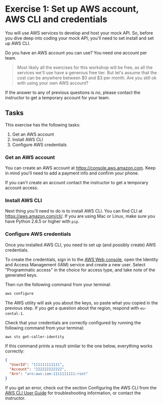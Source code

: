 # Exercise 1: Set up AWS account, AWS CLI and credentials

You will use AWS services to develop and host your mock API. So, before you dive deep into coding your mock API, you'll need to set install and set up AWS CLI.

Do you have an AWS account you can use? You need one account per team.

> Most likely all the exercises for this workshop will be free, as all the services we'll use have a generous free tier. But let's assume that the cost can be anywhere between $0 and $3 per month. Are you still ok with using your own AWS account?

If the answer to any of previous questions is _no_, please contact the instructor to get a temporary account for your team.

## Tasks

This exercise has the following tasks:

1. Get an AWS account
2. Install AWS CLI
3. Configure AWS credentials

### Get an AWS account

You can create an AWS account at https://console.aws.amazon.com. Keep in mind you'll need to add a payment info and confirm your phone.

If you can't create an account contact the instructor to get a temporary account access.

### Install AWS CLI

Next thing you'll need to do is to install AWS CLI. You can find CLI at https://aws.amazon.com/cli/. If you are using Mac or Linux, make sure you have Python 2.6.5 or higher with `pip`.

### Configure AWS credentials

Once you installed AWS CLI, you need to set up (and possibly create) AWS credentials.

To create the credentials, sign in to the [AWS Web console](https://console.aws.amazon.com), open the Identity and Access Management (IAM) service and create a new user. Select "Programmatic access" in the choice for access type, and take note of the generated keys.

Then run the following command from your terminal:
```bash
aws configure
```

The AWS utility will ask you about the keys, so paste what you copied in the previous step. If you get a question about the region, respond with `eu-cental-1`.

Check that your credentials are correctly configured by running the following command from your terminal:
```bash
aws sts get-caller-identity
```

If this command prints a result similar to the one below, everything works correctly:
```json
{
  "UserId": "111111111111",
  "Account": "222222222222",
  "Arn": "arn:aws:iam:1111111111:root"
}
```

If you get an error, check out the section Configuring the AWS CLI from the [AWS CLI User Guide](https://docs.aws.amazon.com/cli/) for troubleshooting information, or contact the instructor.